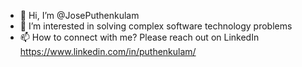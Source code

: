 - 👋 Hi, I’m @JosePuthenkulam
- 👀 I’m interested in solving complex software technology problems
- 📫 How to connect with me? Please reach out on LinkedIn <https://www.linkedin.com/in/puthenkulam/>

<!---
JosePuthenkulam/JosePuthenkulam is a ✨ special ✨ repository because its `README.md` (this file) appears on your GitHub profile.
You can click the Preview link to take a look at your changes.
--->
